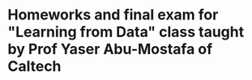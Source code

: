 # Homeworks and final exam for "Learning from Data" class taught by Prof Yaser Abu-Mostafa of Caltech
